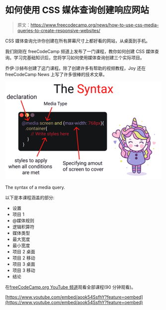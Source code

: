 # 如何使用 CSS 媒体查询创建响应网站

> 原文：<https://www.freecodecamp.org/news/how-to-use-css-media-queries-to-create-responsive-websites/>

CSS 媒体查询允许你创建在所有屏幕尺寸上都好看的网站，从桌面到手机。

我们刚刚在 freeCodeCamp 频道上发布了一门课程，教你如何创建 CSS 媒体查询。学习完基础知识后，您将学习如何使用媒体查询创建三个实际项目。

乔伊·沙赫布创建了这门课程。除了创建许多有帮助的视频教程，Joy 还在 freeCodeCamp News 上写了许多很棒的技术文章。

![image-56](img/dea9031a13a3f685aa434baf05702a78.png)

The syntax of a media query.

以下是本课程涵盖的部分:

*   设置
*   项目 1
*   @媒体规则
*   逻辑积算符
*   媒体类型
*   最大宽度
*   最小宽度
*   项目 2 桌面
*   项目 2 移动
*   项目 3 桌面
*   项目 3 移动
*   结论

在[freeCodeCamp.org YouTube 频道](https://www.youtube.com/watch?v=aook54SsfhY)观看全部课程(90 分钟观看)。

[https://www.youtube.com/embed/aook54SsfhY?feature=oembed](https://www.youtube.com/embed/aook54SsfhY?feature=oembed)